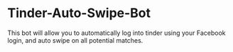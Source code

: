 # Tinder-Auto-Swipe-Bot
This bot will allow you to automatically log into tinder using your Facebook login, and auto swipe on all potential matches.
